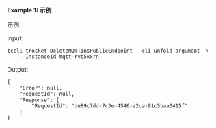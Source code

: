 **Example 1: 示例**

示例

Input: 

```
tccli trocket DeleteMQTTInsPublicEndpoint --cli-unfold-argument  \
    --InstanceId mqtt-rvb5xxrn
```

Output: 
```
{
    "Error": null,
    "RequestId": null,
    "Response": {
        "RequestId": "de89c7dd-7c3e-4546-a2ca-91c5baa0415f"
    }
}
```

